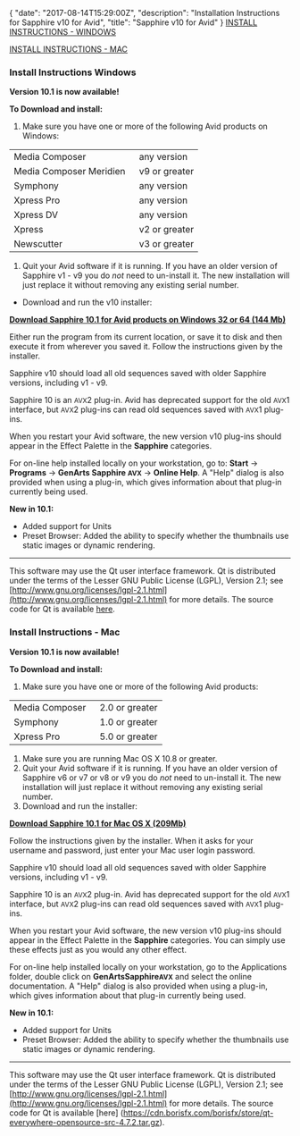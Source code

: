 {
  "date": "2017-08-14T15:29:00Z",
  "description": "Installation Instructions for Sapphire v10 for Avid",
  "title": "Sapphire v10 for Avid"
}
[INSTALL INSTRUCTIONS - WINDOWS](#windows)

[INSTALL INSTRUCTIONS - MAC](#mac)

### Install Instructions Windows

<a name="windows"></a>
**Version 10.1 is now available!**

**To Download and install:**

1. Make sure you have one or more of the following Avid products on Windows:

<table border="0" cellpadding="0" cellspacing="0">

<tbody>

<tr>

<td>Media Composer  </td>

<td>any version</td>

</tr>

<tr>

<td>Media Composer Meridien  </td>

<td>v9 or greater</td>

</tr>

<tr>

<td>Symphony</td>

<td>any version</td>

</tr>

<tr>

<td>Xpress Pro</td>

<td>any version</td>

</tr>

<tr>

<td>Xpress DV</td>

<td>any version</td>

</tr>

<tr>

<td>Xpress</td>

<td>v2 or greater</td>

</tr>

<tr>

<td>Newscutter</td>

<td>v3 or greater</td>

</tr>

</tbody>

</table>

1. Quit your Avid software if it is running. If you have an older version of Sapphire v1 - v9 you do _not_ need to un-install it. The new installation will just replace it without removing any existing serial number.

* Download and run the v10 installer:

[**Download Sapphire 10.1 for Avid products on Windows 32 or 64 (144 Mb)**](/legacy-downloads/?&product=Sapphire "Sapphire v10 for Avid installer")

Either run the program from its current location, or save it to disk and then execute it from wherever you saved it. Follow the instructions given by the installer.

Sapphire v10 should load all old sequences saved with older Sapphire versions, including v1 - v9.

Sapphire 10 is an <small>AVX</small>2 plug-in. Avid has deprecated support for the old <small>AVX</small>1 interface, but <small>AVX</small>2 plug-ins can read old sequences saved with <small>AVX</small>1 plug-ins.

When you restart your Avid software, the new version v10 plug-ins should appear in the Effect Palette in the **Sapphire** categories.

For on-line help installed locally on your workstation, go to: **Start** -> **Programs** -> **GenArts Sapphire <small>AVX</small>** -> **Online Help**. A "Help" dialog is also provided when using a plug-in, which gives information about that plug-in currently being used.

**New in 10.1:**

* <div>Added support for Units</div>
* <div>Preset Browser: Added the ability to specify whether the thumbnails use static images or dynamic rendering.</div>

---

This software may use the Qt user interface framework. Qt is distributed under the terms of the Lesser GNU Public License (LGPL), Version 2.1; see [http://www.gnu.org/licenses/lgpl-2.1.html](http://www.gnu.org/licenses/lgpl-2.1.html) for more details. The source code for Qt is available [here](http://files.genarts.com/qt-everywhere-opensource-src-4.7.2.tar.gz).

### Install Instructions - Mac

<a name="mac"></a>
**Version 10.1 is now available!**

**To Download and install:**

1. Make sure you have one or more of the following Avid products:

<table border="0" cellpadding="0" cellspacing="0">

<tbody>

<tr>

<td>Media Composer  </td>

<td>2.0 or greater</td>

</tr>

<tr>

<td>Symphony</td>

<td>1.0 or greater</td>

</tr>

<tr>

<td>Xpress Pro</td>

<td>5.0 or greater</td>

</tr>

</tbody>

</table>

1. Make sure you are running Mac OS X 10.8 or greater.
2. Quit your Avid software if it is running. If you have an older version of Sapphire v6 or v7 or v8 or v9 you do _not_ need to un-install it. The new installation will just replace it without removing any existing serial number.
3. Download and run the installer:

[**Download Sapphire 10.1 for Mac OS X (209Mb)**](/legacy-downloads/?&product=Sapphire "Sapphire installer for Mac ")

Follow the instructions given by the installer. When it asks for your username and password, just enter your Mac user login password.

Sapphire v10 should load all old sequences saved with older Sapphire versions, including v1 - v9.

Sapphire 10 is an <small>AVX</small>2 plug-in. Avid has deprecated support for the old <small>AVX</small>1 interface, but <small>AVX</small>2 plug-ins can read old sequences saved with <small>AVX</small>1 plug-ins.

When you restart your Avid software, the new version v10 plug-ins should appear in the Effect Palette in the **Sapphire** categories. You can simply use these effects just as you would any other effect.

For on-line help installed locally on your workstation, go to the Applications folder, double click on **GenArtsSapphire<small>AVX</small>** and select the online documentation. A "Help" dialog is also provided when using a plug-in, which gives information about that plug-in currently being used.

**New in 10.1:**

* <div>Added support for Units</div>
* <div>Preset Browser: Added the ability to specify whether the thumbnails use static images or dynamic rendering.</div>

---

This software may use the Qt user interface framework. Qt is distributed under the terms of the Lesser GNU Public License (LGPL), Version 2.1; see [http://www.gnu.org/licenses/lgpl-2.1.html](http://www.gnu.org/licenses/lgpl-2.1.html) for more details. The source code for Qt is available \[here\] (https://cdn.borisfx.com/borisfx/store/qt-everywhere-opensource-src-4.7.2.tar.gz).
